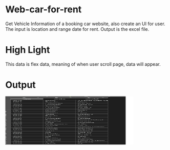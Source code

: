 # Web-car-for-rent
Get Vehicle Information of a booking car website, also create an UI for user. The input is location and range date for rent. Output is the excel file.
# High Light
This data is flex data, meaning of when user scroll page, data will appear.

# Output
<img src="./Images\Output.png" width="400" height="150">